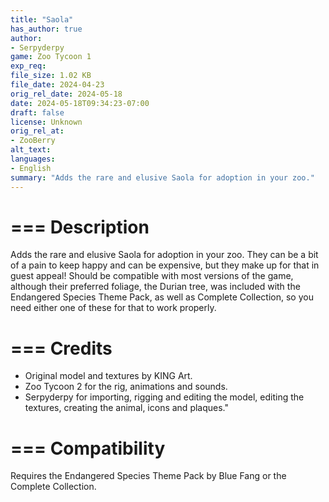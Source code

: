 ```yaml
---
title: "Saola"
has_author: true
author: 
- Serpyderpy
game: Zoo Tycoon 1
exp_req:
file_size: 1.02 KB
file_date: 2024-04-23
orig_rel_date: 2024-05-18
date: 2024-05-18T09:34:23-07:00
draft: false
license: Unknown
orig_rel_at: 
- ZooBerry
alt_text: 
languages:
- English
summary: "Adds the rare and elusive Saola for adoption in your zoo."
---
```


=== 
Description 
===
Adds the rare and elusive Saola for adoption in your zoo. They can be a bit of a pain to keep happy and can be expensive, but they make up for that in guest appeal! Should be compatible with most versions of the game, although their preferred foliage, the Durian tree, was included with the Endangered Species Theme Pack, as well as Complete Collection, so you need either one of these for that to work properly.

=== 
Credits 
===
- Original model and textures by KING Art.
- Zoo Tycoon 2 for the rig, animations and sounds.
- Serpyderpy for importing, rigging and editing the model, editing the textures, creating the animal, icons and plaques."

===
Compatibility
===

Requires the Endangered Species Theme Pack by Blue Fang or the Complete Collection.